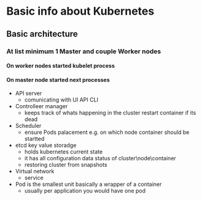 # Basic info about Kubernetes

## Basic architecture

### At list minimum 1 Master and couple Worker nodes

#### On worker nodes started kubelet process


#### On master node started next processes 
- API server 
    - comunicating with UI API CLI 
- Controlleer manager 
    - keeps track of whats happening in the cluster restart container if its dead
- Scheduler 
    - ensure Pods palacement e.g. on which node container should be startted
- etcd key value storadge
    - holds kubernetes current state
    - it has all configuration data status of cluster\node\container
    - restoring cluster from snapshots
- Virtual network
    - service
- Pod is the smallest unit basically a wrapper of a container
    - usually per application you would have one pod